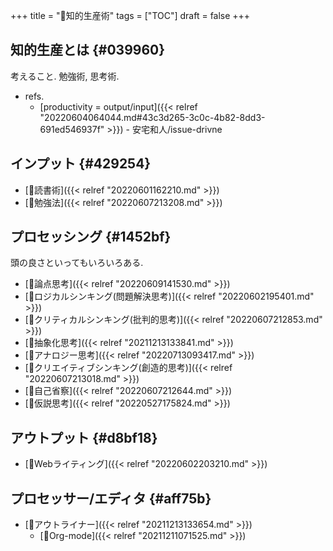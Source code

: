 +++
title = "📁知的生産術"
tags = ["TOC"]
draft = false
+++

## 知的生産とは {#039960}

考えること. 勉強術, 思考術.

-   refs.
    -   [productivity = output/input]({{< relref "20220604064044.md#43c3d265-3c0c-4b82-8dd3-691ed546937f" >}}) - 安宅和人/issue-drivne


## インプット {#429254}

-   [📝読書術]({{< relref "20220601162210.md" >}})
-   [📝勉強法]({{< relref "20220607213208.md" >}})


## プロセッシング {#1452bf}

頭の良さといってもいろいろある.

-   [📝論点思考]({{< relref "20220609141530.md" >}})
-   [📝ロジカルシンキング(問題解決思考)]({{< relref "20220602195401.md" >}})
-   [📝クリティカルシンキング(批判的思考)]({{< relref "20220607212853.md" >}})
-   [📝抽象化思考]({{< relref "20211213133841.md" >}})
-   [📝アナロジー思考]({{< relref "20220713093417.md" >}})
-   [📝クリエイティブシンキング(創造的思考)]({{< relref "20220607213018.md" >}})
-   [📝自己省察]({{< relref "20220607212644.md" >}})
-   [📝仮説思考]({{< relref "20220527175824.md" >}})


## アウトプット {#d8bf18}

-   [📝Webライティング]({{< relref "20220602203210.md" >}})


## プロセッサー/エディタ {#aff75b}

-   [📝アウトライナー]({{< relref "20211213133654.md" >}})
    -   [📝Org-mode]({{< relref "20211211071525.md" >}})
